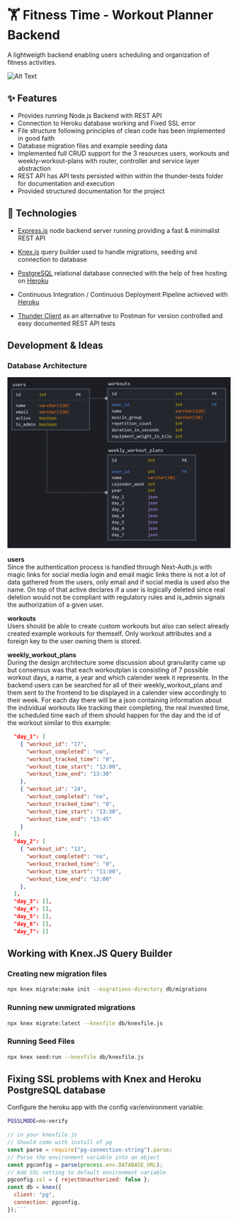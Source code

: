 # 🏋️ Fitness Time - Workout Planner Backend

A lightweigth backend enabling users scheduling and organization of fitness activities.

![Alt Text](./assets/img/backend-code-and-route-preview.gif)

## ✨ Features

- Provides running Node.js Backend with REST API
- Connection to Heroku database working and Fixed SSL error
- File structure following principles of clean code has been implemented in good faith
- Database migration files and example seeding data
- Implemented full CRUD support for the 3 resources users, workouts and weekly-workout-plans with router, controller and service layer abstraction
- REST API has API tests persisted within within the thunder-tests folder for documentation and execution
- Provided structured documentation for the project

## 🤖 Technologies

- [Express.js](https://expressjs.com) node backend server running providing a fast & minimalist REST API

- [Knex.js](http://knexjs.org) query builder used to handle migrations, seeding and connection to database
- [PostgreSQL](https://www.postgresql.org) relational database connected with the help of free hosting on [Heroku](https://heroku.com)
- Continuous Integration / Continuous Deployment Pipeline achieved with [Heroku](https://heroku.com)
- [Thunder Client](https://www.thunderclient.io) as an alternative to Postman for version controlled and easy documented REST API tests

## Development & Ideas

### Database Architecture

![Alt Text](./assets/img/db_architecture_v2.png)

**users** <br>
Since the authentication process is handled through Next-Auth.js with magic links for social media login and email magic links there is not a lot of data gathered from the users, only email and if social media is used also the name. On top of that active declares if a user is logically deleted since real deletion would not be compliant with regulatory rules and is_admin signals the authorization of a given user.

**workouts** <br>
Users should be able to create custom workouts but also can select already created example workouts for themself. Only workout attributes and a foreign key to the user owning them is stored.

**weekly_workout_plans** <br>
During the design architecture some discussion about granularity came up but consensus was that each workoutplan is consisting of 7 possible workout days, a name, a year and which calender week it represents. In the backend users can be searched for all of their weekly_workout_plans and them sent to the frontend to be displayed in a calender view accordingly to their week. For each day there will be a json containing information about the individual workouts like tracking their completing, the real invested time, the scheduled time each of them should happen for the day and the id of the workout similar to this example:

```json
  "day_1": [
    { "workout_id": "17",
      "workout_completed": "no",
      "workout_tracked_time": "0",
      "workout_time_start": "13:00",
      "workout_time_end": "13:30"
    },
    { "workout_id": "24",
      "workout_completed": "no",
      "workout_tracked_time": "0",
      "workout_time_start": "13:30",
      "workout_time_end": "13:45"
    }
  ],
  "day_2": [
    { "workout_id": "13",
      "workout_completed": "no",
      "workout_tracked_time": "0",
      "workout_time_start": "11:00",
      "workout_time_end": "12:00"
    },
  ],
  "day_3": [],
  "day_4": [],
  "day_5": [],
  "day_6": [],
  "day_7": []
```

## Working with Knex.JS Query Builder

### Creating new migration files

```bash
npx knex migrate:make init --migrations-directory db/migrations
```

### Running new unmigrated migrations

```bash
npx knex migrate:latest --knexfile db/knexfile.js
```

### Running Seed Files

```bash
npx knex seed:run --knexfile db/knexfile.js
```

## Fixing SSL problems with Knex and Heroku PostgreSQL database

Configure the heroku app with the config var/environment variable:

```bash
PGSSLMODE=no-verify
```

````javascript
// in your knexfile.js
// Should come with install of pg
const parse = require("pg-connection-string").parse;
// Parse the environment variable into an object
const pgconfig = parse(process.env.DATABASE_URL);
// Add SSL setting to default environment variable
pgconfig.ssl = { rejectUnauthorized: false };
const db = knex({
  client: "pg",
  connection: pgconfig,
});```
````
